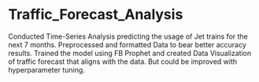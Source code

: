 # Traffic_Forecast_Analysis

Conducted Time-Series Analysis predicting the usage of Jet trains for the next 7 months. 
Preprocessed and formatted Data to bear better accuracy results. 
Trained the model using FB Prophet and created Data Visualization of traffic forecast that aligns with the data. But could be improved with hyperparameter tuning.
